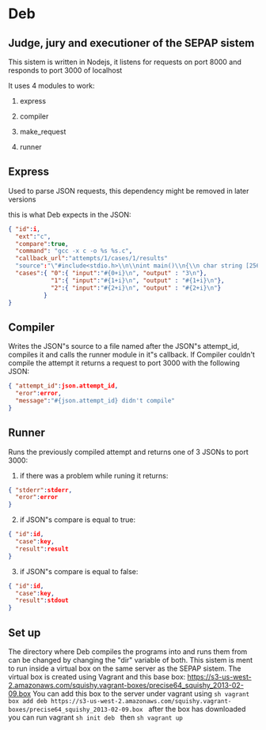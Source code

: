 Deb
====
Judge, jury and executioner of the SEPAP sistem
------------------------------------------------


This sistem is written in Nodejs, it listens for requests on port 8000 and responds to port 3000 of localhost

It uses 4 modules to work:

1. express

2. compiler

3. make_request

4. runner

Express
---------
Used to parse JSON requests, this dependency might be removed in later versions

this is what Deb expects in the JSON:

```json
{ "id":i,
  "ext":"c",
  "compare":true,
  "command": "gcc -x c -o %s %s.c",
  "callback_url":"attempts/1/cases/1/results"
  "source":"\"#include<stdio.h>\\n\\nint main()\\n{\\n char string [256];\\n gets (string);\\n printf(\\\"%s\\\\n\\\",string);\\n return 0;\\n}\\n\"",
  "cases":{ "0":{ "input":"#{0+i}\n", "output" : "3\n"},
            "1":{ "input":"#{1+i}\n", "output" : "#{1+i}\n"},
            "2":{ "input":"#{2+i}\n", "output" : "#{2+i}\n"}
          }
}
```

Compiler
---------
Writes the JSON"s source to a file named after the JSON"s attempt_id, compiles it and calls the runner module in it"s callback.
If Compiler couldn't compile the attempt it returns a request to port 3000 with the following JSON:

```json
{ "attempt_id":json.attempt_id,
  "eror":error,
  "message":"#{json.attempt_id} didn't compile"
}
```

Runner
--------
Runs the previously compiled attempt and returns one of 3 JSONs to port 3000:

1. if there was a problem while runing it returns:
```json
{ "stderr":stderr,
  "eror":error
}
```
2. if JSON"s compare is equal to true:
```json
{ "id":id,
  "case":key,
  "result":result
}
```
3. if JSON"s compare is equal to false:
```json
{ "id":id,
  "case":key,
  "result":stdout
}
```

Set up
---------

The directory where Deb compiles the programs into and runs them from can be changed by changing the "dir" variable of both.
This sistem is ment to run inside a virtual box on the same server as the SEPAP sistem. The virtual box is created using Vagrant and this base box:
https://s3-us-west-2.amazonaws.com/squishy.vagrant-boxes/precise64_squishy_2013-02-09.box
You can add this box to the server under vagrant using
```sh vagrant box add deb https://s3-us-west-2.amazonaws.com/squishy.vagrant-boxes/precise64_squishy_2013-02-09.box ```
after the box has downloaded you can run vagrant ```sh init deb ``` then ```sh vagrant up ```
